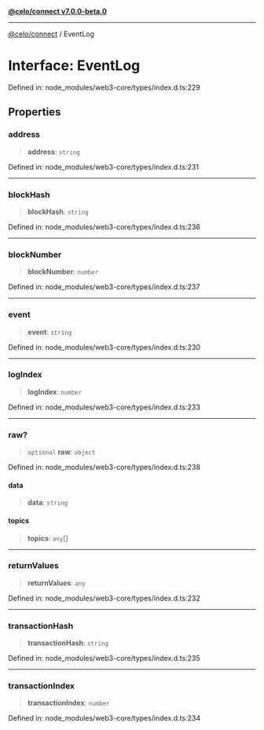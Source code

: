 [**@celo/connect v7.0.0-beta.0**](../README.md)

***

[@celo/connect](../globals.md) / EventLog

# Interface: EventLog

Defined in: node\_modules/web3-core/types/index.d.ts:229

## Properties

### address

> **address**: `string`

Defined in: node\_modules/web3-core/types/index.d.ts:231

***

### blockHash

> **blockHash**: `string`

Defined in: node\_modules/web3-core/types/index.d.ts:236

***

### blockNumber

> **blockNumber**: `number`

Defined in: node\_modules/web3-core/types/index.d.ts:237

***

### event

> **event**: `string`

Defined in: node\_modules/web3-core/types/index.d.ts:230

***

### logIndex

> **logIndex**: `number`

Defined in: node\_modules/web3-core/types/index.d.ts:233

***

### raw?

> `optional` **raw**: `object`

Defined in: node\_modules/web3-core/types/index.d.ts:238

#### data

> **data**: `string`

#### topics

> **topics**: `any`[]

***

### returnValues

> **returnValues**: `any`

Defined in: node\_modules/web3-core/types/index.d.ts:232

***

### transactionHash

> **transactionHash**: `string`

Defined in: node\_modules/web3-core/types/index.d.ts:235

***

### transactionIndex

> **transactionIndex**: `number`

Defined in: node\_modules/web3-core/types/index.d.ts:234

